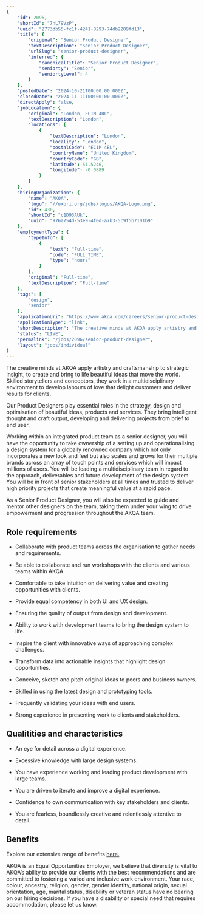 ```yaml
---
{
	"id": 2096,
	"shortId": "7nL79VzP",
	"uuid": "2773db55-fc1f-4241-8293-74db2209fd13",
	"title": {
		"original": "Senior Product Designer",
		"textDescription": "Senior Product Designer",
		"urlSlug": "senior-product-designer",
		"inferred": {
			"canonicalTitle": "Senior Product Designer",
			"seniorty": "Senior",
			"seniortyLevel": 4
		}
	},
	"postedDate": "2024-10-21T00:00:00.000Z",
	"closedDate": "2024-11-11T00:00:00.000Z",
	"directApply": false,
	"jobLocation": {
		"original": "London, EC1M 4BL",
		"textDescription": "London",
		"locations": [
			{
				"textDescription": "London",
				"locality": "London",
				"postalCode": "EC1M 4BL",
				"countryName": "United Kingdom",
				"countryCode": "GB",
				"latitude": 51.5246,
				"longitude": -0.0889
			}
		]
	},
	"hiringOrganization": {
		"name": "AKQA",
		"logo": "//uxbri.org/jobs/logos/AKQA-Logo.png",
		"id": 430,
		"shortId": "c1D93AUk",
		"uuid": "976a754d-53e9-4f0d-a7b3-5c9f5b7101b9"
	},
	"employmentType": {
		"typeInfo": [
			{
				"text": "Full-time",
				"code": "FULL_TIME",
				"type": "hours"
			}
		],
		"original": "Full-time",
		"textDescription": "Full-time"
	},
	"tags": [
		"design",
		"senior"
	],
	"applicationUri": "https://www.akqa.com/careers/senior-product-designer-6329371/?gh_jid=6329371&gh_src=d2f527991us#apply",
	"applicationType": "link",
	"shortDescription": "The creative minds at AKQA apply artistry and craftsmanship to strategic insight, to create and bring to life beautiful ideas that move the world. Skilled storytellers and conceptors, they work in a",
	"status": "LIVE",
	"permalink": "/jobs/2096/senior-product-designer",
	"layout": "jobs/individual"
}
---
```

<p>The creative minds at AKQA apply artistry and craftsmanship to strategic insight, to create and bring to life beautiful ideas that move the world. Skilled storytellers and conceptors, they work in a multidisciplinary environment to develop labours of love that delight customers and deliver results for clients.&nbsp;</p><p>Our Product Designers play essential roles in the strategy, design and optimisation of beautiful ideas, products and services. They bring intelligent thought and craft output, developing and delivering projects from brief to end user.&nbsp;</p><p>Working within an integrated product team as a senior designer, you will have the opportunity to take ownership of a setting up and operationalising a design system for a globally renowned company which not only incorporates a new look and feel but also scales and grows for their multiple brands across an array of touch points and services which will impact millions of users. You will be leading a multidisciplinary team in regard to the approach, deliverables and future development of the design system. You will be in front of senior stakeholders at all times and trusted to deliver high priority projects that create meaningful value at a rapid pace.</p><p>As a Senior Product Designer, you will also be expected to guide and mentor other designers on the team, taking them under your wing to drive empowerment and progression throughout the AKQA team.</p><h2>Role requirements</h2><ul><li><p>Collaborate with product teams across the organisation to gather needs and requirements.</p></li><li><p>Be able to collaborate and run workshops with the clients and various teams within AKQA</p></li><li><p>Comfortable to take intuition on delivering value and creating opportunities with clients.</p></li><li><p>Provide equal competency in both UI and UX design.</p></li><li><p>Ensuring the quality of output from design and development.</p></li><li><p>Ability to work with development teams to bring the design system to life.</p></li><li><p>Inspire the client with innovative ways of approaching complex challenges.</p></li><li><p>Transform data into actionable insights that highlight design opportunities.</p></li><li><p>Conceive, sketch and pitch original ideas to peers and business owners.</p></li><li><p>Skilled in using the latest design and prototyping tools.</p></li><li><p>Frequently validating your ideas with end users.</p></li><li><p>Strong experience in presenting work to clients and stakeholders.</p></li></ul><h2>Qualitities and characteristics</h2><ul><li><p>An eye for detail across a digital experience.</p></li><li><p>Excessive knowledge with large design systems.</p></li><li><p>You have experience working and leading product development with large teams.</p></li><li><p>You are driven to iterate and improve a digital experience.</p></li><li><p>Confidence to own communication with key stakeholders and clients.</p></li><li><p>You are fearless, boundlessly creative and relentlessly attentive to detail.</p></li></ul><h2>Benefits</h2><p>Explore our extensive range of benefits <a target="_blank" rel="noopener noreferrer nofollow" href="\&quot;https://www.akqa.com/studios/london/benefits/\&quot;">here.</a></p><p>AKQA is an Equal Opportunities Employer, we believe that diversity is vital to AKQA’s ability to provide our clients with the best recommendations and are committed to fostering a varied and inclusive work environment. Your race, colour, ancestry, religion, gender, gender identity, national origin, sexual orientation, age, marital status, disability or veteran status have no bearing on our hiring decisions. If you have a disability or special need that requires accommodation, please let us know.</p>
